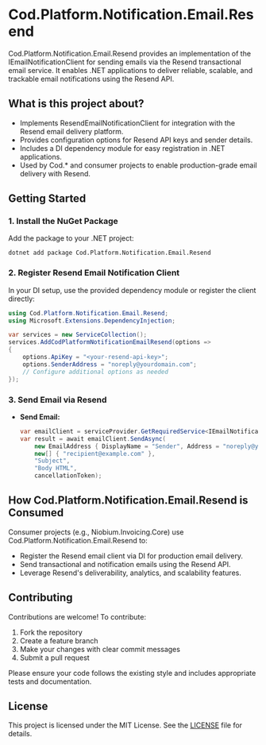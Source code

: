 # Cod.Platform.Notification.Email.Resend

Cod.Platform.Notification.Email.Resend provides an implementation of the IEmailNotificationClient for sending emails via the Resend transactional email service. It enables .NET applications to deliver reliable, scalable, and trackable email notifications using the Resend API.

## What is this project about?
- Implements ResendEmailNotificationClient for integration with the Resend email delivery platform.
- Provides configuration options for Resend API keys and sender details.
- Includes a DI dependency module for easy registration in .NET applications.
- Used by Cod.* and consumer projects to enable production-grade email delivery with Resend.

## Getting Started

### 1. Install the NuGet Package
Add the package to your .NET project:

```
dotnet add package Cod.Platform.Notification.Email.Resend
```

### 2. Register Resend Email Notification Client
In your DI setup, use the provided dependency module or register the client directly:

```csharp
using Cod.Platform.Notification.Email.Resend;
using Microsoft.Extensions.DependencyInjection;

var services = new ServiceCollection();
services.AddCodPlatformNotificationEmailResend(options =>
{
    options.ApiKey = "<your-resend-api-key>";
    options.SenderAddress = "noreply@yourdomain.com";
    // Configure additional options as needed
});
```

### 3. Send Email via Resend
- **Send Email:**
  ```csharp
  var emailClient = serviceProvider.GetRequiredService<IEmailNotificationClient>();
  var result = await emailClient.SendAsync(
      new EmailAddress { DisplayName = "Sender", Address = "noreply@yourdomain.com" },
      new[] { "recipient@example.com" },
      "Subject",
      "Body HTML",
      cancellationToken);
  ```

## How Cod.Platform.Notification.Email.Resend is Consumed
Consumer projects (e.g., Niobium.Invoicing.Core) use Cod.Platform.Notification.Email.Resend to:
- Register the Resend email client via DI for production email delivery.
- Send transactional and notification emails using the Resend API.
- Leverage Resend's deliverability, analytics, and scalability features.

## Contributing

Contributions are welcome! To contribute:
1. Fork the repository
2. Create a feature branch
3. Make your changes with clear commit messages
4. Submit a pull request

Please ensure your code follows the existing style and includes appropriate tests and documentation.

## License

This project is licensed under the MIT License. See the [LICENSE](LICENSE) file for details.
